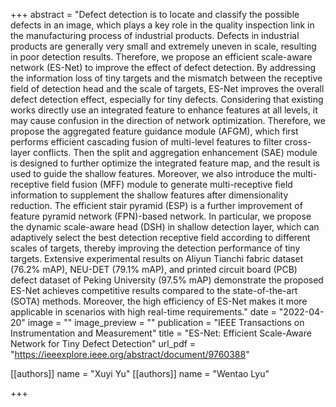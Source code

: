 +++
abstract = "Defect detection is to locate and classify the possible defects in an image, which plays a key role in the quality inspection link in the manufacturing process of industrial products. Defects in industrial products are generally very small and extremely uneven in scale, resulting in poor detection results. Therefore, we propose an efficient scale-aware network (ES-Net) to improve the effect of defect detection. By addressing the information loss of tiny targets and the mismatch between the receptive field of detection head and the scale of targets, ES-Net improves the overall defect detection effect, especially for tiny defects. Considering that existing works directly use an integrated feature to enhance features at all levels, it may cause confusion in the direction of network optimization. Therefore, we propose the aggregated feature guidance module (AFGM), which first performs efficient cascading fusion of multi-level features to filter cross-layer conflicts. Then the split and aggregation enhancement (SAE) module is designed to further optimize the integrated feature map, and the result is used to guide the shallow features. Moreover, we also introduce the multi-receptive field fusion (MFF) module to generate multi-receptive field information to supplement the shallow features after dimensionality reduction. The efficient stair pyramid (ESP) is a further improvement of feature pyramid network (FPN)-based network. In particular, we propose the dynamic scale-aware head (DSH) in shallow detection layer, which can adaptively select the best detection receptive field according to different scales of targets, thereby improving the detection performance of tiny targets. Extensive experimental results on Aliyun Tianchi fabric dataset (76.2% mAP), NEU-DET (79.1% mAP), and printed circuit board (PCB) defect dataset of Peking University (97.5% mAP) demonstrate the proposed ES-Net achieves competitive results compared to the state-of-the-art (SOTA) methods. Moreover, the high efficiency of ES-Net makes it more applicable in scenarios with high real-time requirements."
date = "2022-04-20"
image = ""
image_preview = ""
publication = "IEEE Transactions on Instrumentation and Measurement"
title = "ES-Net: Efficient Scale-Aware Network for Tiny Defect Detection"
url_pdf = "https://ieeexplore.ieee.org/abstract/document/9760388"

[[authors]]
    name = "Xuyi Yu"
[[authors]]
    name = "Wentao Lyu"


+++
